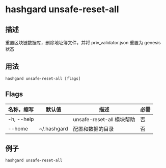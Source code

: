 # hashgard unsafe-reset-all

## 描述

重置区块链数据库，删除地址簿文件，并将 priv_validator.json 重置为 genesis 状态

## 用法

```
hashgard unsafe-reset-all [flags]
```

## Flags

| 名称，缩写 | 默认值      | 描述                      | 必需 |
| ---------- | ----------- | ------------------------- | -------- |
| -h, --help |             | unsafe-reset-all 模块帮助 | 否       |
| --home     | ~/.hashgard | 配置和数据的目录          | 否       |

## 例子

``` shell
hashgard unsafe-reset-all
```